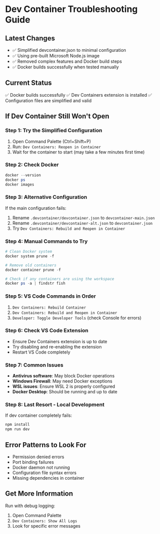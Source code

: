 # Dev Container Troubleshooting Guide

## Latest Changes
- ✅ Simplified devcontainer.json to minimal configuration
- ✅ Using pre-built Microsoft Node.js image
- ✅ Removed complex features and Docker build steps
- ✅ Docker builds successfully when tested manually

## Current Status
✅ Docker builds successfully
✅ Dev Containers extension is installed
✅ Configuration files are simplified and valid

## If Dev Container Still Won't Open

### Step 1: Try the Simplified Configuration
1. Open Command Palette (Ctrl+Shift+P)
2. Run: `Dev Containers: Reopen in Container`
3. Wait for the container to start (may take a few minutes first time)

### Step 2: Check Docker
```powershell
docker --version
docker ps
docker images
```

### Step 3: Alternative Configuration
If the main configuration fails:
1. Rename `.devcontainer/devcontainer.json` to `devcontainer-main.json`
2. Rename `.devcontainer/devcontainer-alt.json` to `devcontainer.json`
3. Try `Dev Containers: Rebuild and Reopen in Container`

### Step 4: Manual Commands to Try
```powershell
# Clean Docker system
docker system prune -f

# Remove old containers
docker container prune -f

# Check if any containers are using the workspace
docker ps -a | findstr fish
```

### Step 5: VS Code Commands in Order
1. `Dev Containers: Rebuild Container`
2. `Dev Containers: Rebuild and Reopen in Container`
3. `Developer: Toggle Developer Tools` (check Console for errors)

### Step 6: Check VS Code Extension
- Ensure Dev Containers extension is up to date
- Try disabling and re-enabling the extension
- Restart VS Code completely

### Step 7: Common Issues
- **Antivirus software**: May block Docker operations
- **Windows Firewall**: May need Docker exceptions
- **WSL issues**: Ensure WSL 2 is properly configured
- **Docker Desktop**: Should be running and up to date

### Step 8: Last Resort - Local Development
If dev container completely fails:
```powershell
npm install
npm run dev
```

## Error Patterns to Look For
- Permission denied errors
- Port binding failures
- Docker daemon not running
- Configuration file syntax errors
- Missing dependencies in container

## Get More Information
Run with debug logging:
1. Open Command Palette
2. `Dev Containers: Show All Logs`
3. Look for specific error messages
